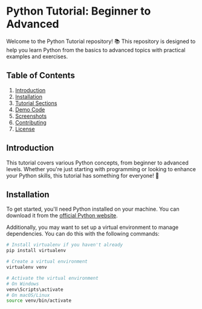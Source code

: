 # Python Tutorial: Beginner to Advanced

Welcome to the Python Tutorial repository! 📚 This repository is designed to help you learn Python from the basics to advanced topics with practical examples and exercises.

## Table of Contents

1. [Introduction](#introduction)
2. [Installation](#installation)
3. [Tutorial Sections](#tutorial-sections)
4. [Demo Code](#demo-code)
5. [Screenshots](#screenshots)
6. [Contributing](#contributing)
7. [License](#license)

## Introduction

This tutorial covers various Python concepts, from beginner to advanced levels. Whether you're just starting with programming or looking to enhance your Python skills, this tutorial has something for everyone! 🚀

## Installation

To get started, you'll need Python installed on your machine. You can download it from the [official Python website](https://www.python.org/downloads/).

Additionally, you may want to set up a virtual environment to manage dependencies. You can do this with the following commands:

```bash
# Install virtualenv if you haven't already
pip install virtualenv

# Create a virtual environment
virtualenv venv

# Activate the virtual environment
# On Windows
venv\Scripts\activate
# On macOS/Linux
source venv/bin/activate

